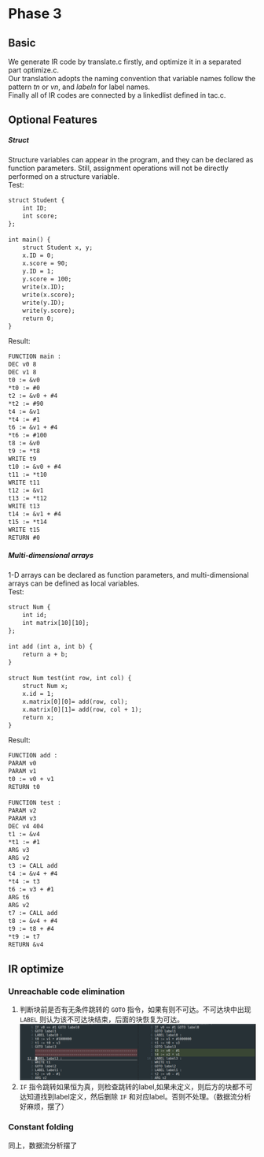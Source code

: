 # Phase 3

## Basic
We generate IR code by translate.c firstly, and optimize it in a separated part optimize.c.  
Our translation adopts the naming convention that variable names follow the pattern $tn$ or $vn$, and $labeln$ for label names.  
Finally all of IR codes are connected by a linkedlist defined in tac.c.  

## Optional Features
##### Struct
Structure variables can appear in the program, and they can be declared as function parameters. Still, assignment
operations will not be directly performed on a structure variable.  
Test:  
```
struct Student {
    int ID;
    int score;
};

int main() {
    struct Student x, y;
    x.ID = 0;
    x.score = 90;
    y.ID = 1;
    y.score = 100;
    write(x.ID);
    write(x.score);
    write(y.ID);
    write(y.score);
    return 0;
}
``` 
Result:  
```
FUNCTION main :
DEC v0 8
DEC v1 8
t0 := &v0
*t0 := #0
t2 := &v0 + #4
*t2 := #90
t4 := &v1
*t4 := #1
t6 := &v1 + #4
*t6 := #100
t8 := &v0
t9 := *t8
WRITE t9
t10 := &v0 + #4
t11 := *t10
WRITE t11
t12 := &v1
t13 := *t12
WRITE t13
t14 := &v1 + #4
t15 := *t14
WRITE t15
RETURN #0
```  

##### Multi-dimensional arrays
1-D arrays can be declared as function parameters, and multi-dimensional arrays can be defined as local variables.  
Test:  
```
struct Num {
    int id;
    int matrix[10][10];
};

int add (int a, int b) {
    return a + b;
}

struct Num test(int row, int col) {
    struct Num x;
    x.id = 1;
    x.matrix[0][0]= add(row, col);
    x.matrix[0][1]= add(row, col + 1);
    return x;
}
```  
Result:  
```
FUNCTION add :
PARAM v0
PARAM v1
t0 := v0 + v1
RETURN t0

FUNCTION test :
PARAM v2
PARAM v3
DEC v4 404
t1 := &v4
*t1 := #1
ARG v3
ARG v2
t3 := CALL add
t4 := &v4 + #4
*t4 := t3
t6 := v3 + #1
ARG t6
ARG v2
t7 := CALL add
t8 := &v4 + #4
t9 := t8 + #4
*t9 := t7
RETURN &v4
```  
## IR optimize

### Unreachable code elimination
1. 判断块前是否有无条件跳转的 `GOTO` 指令，如果有则不可达。不可达块中出现 `LABEL` 则认为该不可达块结束，后面的块恢复为可达。
![unreachable](./img/unreachable.png)
2. `IF` 指令跳转如果恒为真，则检查跳转的label,如果未定义，则后方的块都不可达知道找到label定义，然后删除 `IF` 和对应label。否则不处理。（数据流分析好麻烦，摆了）

### Constant folding
同上，数据流分析摆了